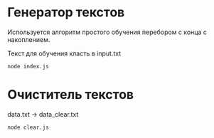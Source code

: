 # Генератор текстов

Используется алгоритм простого обучения перебором с конца с накоплением.

Текст для обучения класть в input.txt

`node index.js`

# Очиститель текстов

data.txt -> data_clear.txt

`node clear.js`
